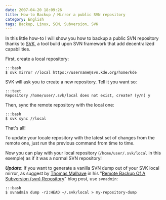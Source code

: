 ```yaml
---
date: 2007-04-20 18:09:26
title: How-to Backup / Mirror a public SVN repository
category: English
tags: Backup, Linux, SCM, Subversion, SVK
---
```


In this little how-to I will show you how to backup a public SVN repository
thanks to [SVK](http://svk.bestpractical.com), a tool build upon SVN framework
that add decentralized capabilities.

First, create a local repository:

    :::bash
    $ svk mirror //local https://username@svn.kde.org/home/kde

SVK will ask you to create a new repository. Tell it you want so:

    :::text
    Repository /home/user/.svk/local does not exist, create? (y/n) y

Then, sync the remote repository with the local one:

    :::bash
    $ svk sync //local

That's all!

To update your locale repository with the latest set of changes from the remote
one, just run the previous command from time to time.

Now you can play with your local repository (`/home/user/.svk/local` in this
exemple) as if it was a normal SVN repository!

**_Update_**: If you want to generate a vanilla SVN dump out of your SVK local
mirror, as suggest by [Thomas Mølhave](http://moelhave.dk) in his
"[Remote Backup Of A Subversion (svn) Repository](http://moelhave.dk/2006/07/remote-mirroring-a-subversion-svn-repository/)"
blog post, use `svnadmin`:

    :::bash
    $ svnadmin dump -r2:HEAD ~/.svk/local > my-repository-dump
